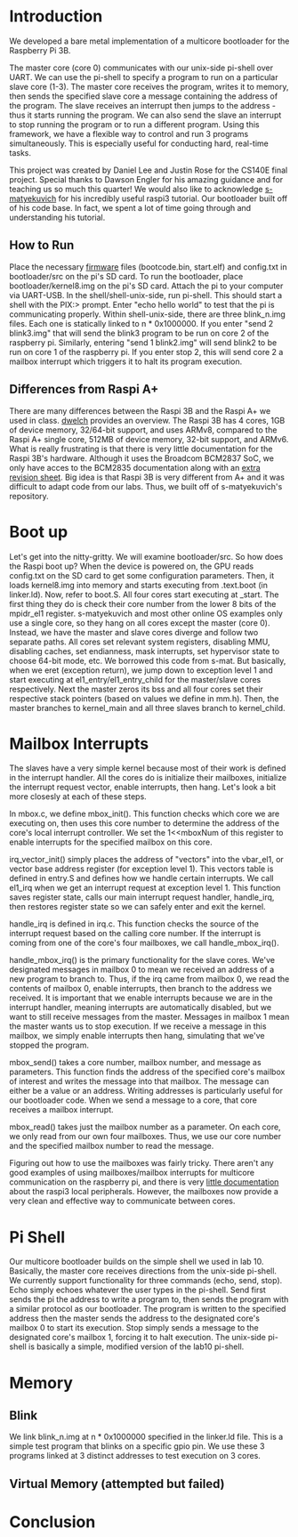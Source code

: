 # Introduction

We developed a bare metal implementation of a multicore bootloader for the Raspberry Pi 3B.

The master core (core 0) communicates with our unix-side pi-shell over UART. We can use the pi-shell to specify a program to run on a particular slave core (1-3). The master core receives the program, writes it to memory, then sends the specified slave core a message containing the address of the program. The slave receives an interrupt then jumps to the address - thus it starts running the program. We can also send the slave an interrupt to stop running the program or to run a different program. Using this framework, we have a flexible way to control and run 3 programs simultaneously. This is especially useful for conducting hard, real-time tasks.

This project was created by Daniel Lee and Justin Rose for the CS140E final project. Special thanks to Dawson Engler for his amazing guidance and for teaching us so much this quarter! We would also like to acknowledge [s-matyekuvich](https://github.com/s-matyukevich/raspberry-pi-os) for his incredibly useful raspi3 tutorial. Our bootloader built off of his code base. In fact, we spent a lot of time going through and understanding his tutorial.

## How to Run

Place the necessary [firmware](https://github.com/raspberrypi/firmware/tree/master/boot) files (bootcode.bin, start.elf) and config.txt in bootloader/src on the pi's SD card. To run the bootloader, place bootloader/kernel8.img on the pi's SD card. Attach the pi to your computer via UART-USB. In the shell/shell-unix-side, run pi-shell. This should start a shell with the PIX:> prompt. Enter "echo hello world" to test that the pi is communicating properly. Within shell-unix-side, there are three blink_n.img files. Each one is statically linked to n * 0x1000000. If you enter "send 2 blink3.img" that will send the blink3 program to be run on core 2 of the raspberry pi. Similarly, entering "send 1 blink2.img" will send blink2 to be run on core 1 of the raspberry pi. If you enter stop 2, this will send core 2 a mailbox interrupt which triggers it to halt its program execution.

## Differences from Raspi A+

There are many differences between the Raspi 3B and the Raspi A+ we used in class. [dwelch](https://github.com/dwelch67/raspberrypi) provides an overview. The Raspi 3B has 4 cores, 1GB of device memory, 32/64-bit support, and uses ARMv8, compared to the Raspi A+ single core, 512MB of device memory, 32-bit support, and ARMv6. What is really frustrating is that there is very little documentation for the Raspi 3B's hardware. Although it uses the Broadcom BCM2837 SoC, we only have acces to the BCM2835 documentation along with an [extra revision sheet](https://www.raspberrypi.org/documentation/hardware/raspberrypi/bcm2836/QA7_rev3.4.pdf). Big idea is that Raspi 3B is very different from A+ and it was difficult to adapt code from our labs. Thus, we built off of s-matyekuvich's repository.

# Boot up

Let's get into the nitty-gritty. We will examine bootloader/src. So how does the Raspi boot up? When the device is powered on, the GPU reads config.txt on the SD card to get some configuration parameters. Then, it loads kernel8.img into memory and starts executing from .text.boot (in linker.ld). Now, refer to boot.S. All four cores start executing at \_start. The first thing they do is check their core number from the lower 8 bits of the mpidr_el1 register. s-matyekuvich and most other online OS examples only use a single core, so they hang on all cores except the master (core 0). Instead, we have the master and slave cores diverge and follow two separate paths. All cores set relevant system registers, disabling MMU, disabling caches, set endianness, mask interrupts, set hypervisor state to choose 64-bit mode, etc. We borrowed this code from s-mat. But basically, when we eret (exception return), we jump down to exception level 1 and start executing at el1_entry/el1_entry_child for the master/slave cores respectively. Next the master zeros its bss and all four cores set their respective stack pointers (based on values we define in mm.h). Then, the master branches to kernel_main and all three slaves branch to kernel_child.

# Mailbox Interrupts

The slaves have a very simple kernel because most of their work is defined in the interrupt handler. All the cores do is initialize their mailboxes, initialize the interrupt request vector, enable interrupts, then hang. Let's look a bit more closesly at each of these steps.

In mbox.c, we define mbox_init(). This function checks which core we are executing on, then uses this core number to determine the address of the core's local interrupt controller. We set the 1<<mboxNum of this register to enable interrupts for the specified mailbox on this core.

irq_vector_init() simply places the address of "vectors" into the vbar_el1, or vector base address register (for exception level 1). This vectors table is defined in entry.S and defines how we handle certain interrupts. We call el1_irq when we get an interrupt request at exception level 1. This function saves register state, calls our main interrupt request handler, handle_irq, then restores register state so we can safely enter and exit the kernel.

handle_irq is defined in irq.c. This function checks the source of the interrupt request based on the calling core number. If the interrupt is coming from one of the core's four mailboxes, we call handle_mbox_irq().

handle_mbox_irq() is the primary functionality for the slave cores. We've designated messages in mailbox 0 to mean we received an address of a new program to branch to. Thus, if the irq came from mailbox 0, we read the contents of mailbox 0, enable interrupts, then branch to the address we received. It is important that we enable interrupts because we are in the interrupt handler, meaning interrupts are automatically disabled, but we want to still receive messages from the master.
Messages in mailbox 1 mean the master wants us to stop execution. If we receive a message in this mailbox, we simply enable interrupts then hang, simulating that we've stopped the program.

mbox_send() takes a core number, mailbox number, and message as parameters. This function finds the address of the specified core's mailbox of interest and writes the message into that mailbox. The message can either be a value or an address. Writing addresses is particularly useful for our bootloader code. When we send a message to a core, that core receives a mailbox interrupt.

mbox_read() takes just the mailbox number as a parameter. On each core, we only read from our own four mailboxes. Thus, we use our core number and the specified mailbox number to read the message.

Figuring out how to use the mailboxes was fairly tricky. There aren't any good examples of using mailboxes/mailbox interrupts for multicore communication on the raspberry pi, and there is very [little documentation](https://www.raspberrypi.org/documentation/hardware/raspberrypi/bcm2836/QA7_rev3.4.pdf) about the raspi3 local peripherals. However, the mailboxes now provide a very clean and effective way to communicate between cores.

# Pi Shell

Our multicore bootloader builds on the simple shell we used in lab 10. Basically, the master core receives directions from the unix-side pi-shell. We currently support functionality for three commands (echo, send, stop). Echo simply echoes whatever the user types in the pi-shell. Send first sends the pi the address to write a program to, then sends the program with a similar protocol as our bootloader. The program is written to the specified address then the master sends the address to the designated core's mailbox 0 to start its execution. Stop simply sends a message to the designated core's mailbox 1, forcing it to halt execution. The unix-side pi-shell is basically a simple, modified version of the lab10 pi-shell.

# Memory



## Blink

We link blink_n.img at n * 0x1000000 specified in the linker.ld file. This is a simple test program that blinks on a specific gpio pin. We use these 3 programs linked at 3 distinct addresses to test execution on 3 cores.

## Virtual Memory (attempted but failed)



# Conclusion 
